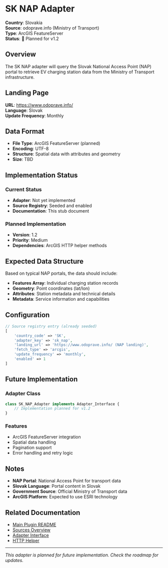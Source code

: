 # SK NAP Adapter

**Country**: Slovakia  
**Source**: odoprave.info (Ministry of Transport)  
**Type**: ArcGIS FeatureServer  
**Status**: 🔄 Planned for v1.2  

## Overview

The SK NAP adapter will query the Slovak National Access Point (NAP) portal to retrieve EV charging station data from the Ministry of Transport infrastructure.

## Landing Page

**URL**: https://www.odoprave.info/  
**Language**: Slovak  
**Update Frequency**: Monthly  

## Data Format

- **File Type**: ArcGIS FeatureServer (planned)
- **Encoding**: UTF-8
- **Structure**: Spatial data with attributes and geometry
- **Size**: TBD

## Implementation Status

### Current Status
- **Adapter**: Not yet implemented
- **Source Registry**: Seeded and enabled
- **Documentation**: This stub document

### Planned Implementation
- **Version**: 1.2
- **Priority**: Medium
- **Dependencies**: ArcGIS HTTP helper methods

## Expected Data Structure

Based on typical NAP portals, the data should include:

- **Features Array**: Individual charging station records
- **Geometry**: Point coordinates (lat/lon)
- **Attributes**: Station metadata and technical details
- **Metadata**: Service information and capabilities

## Configuration

```php
// Source registry entry (already seeded)
[
    'country_code' => 'SK',
    'adapter_key' => 'sk_nap',
    'landing_url' => 'https://www.odoprave.info/ (NAP landing)',
    'fetch_type' => 'arcgis',
    'update_frequency' => 'monthly',
    'enabled' => 1
]
```

## Future Implementation

### Adapter Class
```php
class SK_NAP_Adapter implements Adapter_Interface {
    // Implementation planned for v1.2
}
```

### Features
- ArcGIS FeatureServer integration
- Spatial data handling
- Pagination support
- Error handling and retry logic

## Notes

- **NAP Portal**: National Access Point for transport data
- **Slovak Language**: Portal content in Slovak
- **Government Source**: Official Ministry of Transport data
- **ArcGIS Platform**: Expected to use ESRI technology

## Related Documentation

- [Main Plugin README](../README.md)
- [Sources Overview](../SOURCES_README.md)
- [Adapter Interface](../Adapter_Interface.md)
- [HTTP Helper](../Core/HTTP_Helper.md)

---

*This adapter is planned for future implementation. Check the roadmap for updates.*
